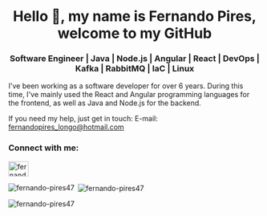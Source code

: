 <h1 align="center">Hello 👋, my name is Fernando Pires, welcome to my GitHub</h1>

<h3 align="center">Software Engineer | Java | Node.js | Angular | React | DevOps | Kafka | RabbitMQ | IaC | Linux</h3>


I've been working as a software developer for over 6 years. During this time, I've mainly used the React and Angular programming languages for the frontend, as well as Java and Node.js for the backend. 

If you need my help, just get in touch: 
E-mail: fernandopires_longo@hotmail.com

<h3 align="left">Connect with me:</h3>
<p align="left">
<a href="https://www.linkedin.com/in/fernando-pires-3b1293161/" target="blank"><img align="center" src="https://raw.githubusercontent.com/rahuldkjain/github-profile-readme-generator/master/src/images/icons/Social/linked-in-alt.svg" alt="fernando-pires" height="30" width="40" /></a>
</p>

<p><img align="left" src="https://github-readme-stats.vercel.app/api/top-langs?username=fernando-pires47&show_icons=true&locale=en&layout=compact" alt="fernando-pires47" /></p>

<p>&nbsp;<img align="center" src="https://github-readme-stats.vercel.app/api?username=fernando-pires47&show_icons=true&locale=en" alt="fernando-pires47" /></p>

<p><img align="center" src="https://github-readme-streak-stats.herokuapp.com/?user=fernando-pires47&" alt="fernando-pires47" /></p>
